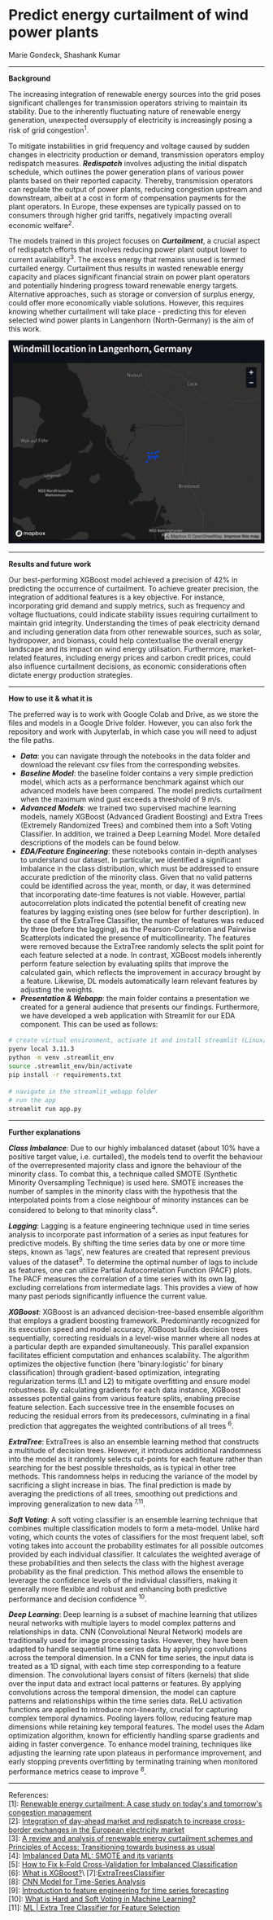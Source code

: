 # **Predict energy curtailment of wind power plants**
Marie Gondeck, Shashank Kumar 

--- 

**Background**

The increasing integration of renewable energy sources into the grid poses significant challenges for transmission operators striving to maintain its stability. Due to the inherently fluctuating nature of renewable energy generation, unexpected oversupply of electricity is increasingly posing a risk of grid congestion<sup>1</sup>. 

To mitigate instabilities in grid frequency and voltage caused by sudden changes in electricity production or demand, transmission operators employ redispatch measures. **_Redispatch_** involves adjusting the initial dispatch schedule, which outlines the power generation plans of various power plants based on their reported capacity. Thereby, transmission operators can regulate the output of power plants, reducing congestion upstream and downstream, albeit at a cost in form of compensation payments for the plant operators. In Europe, these expenses are typically passed on to consumers through higher grid tariffs, negatively impacting overall economic welfare<sup>2</sup>.

The models trained in this project focuses on **_Curtailment_**, a crucial aspect of redispatch efforts that involves reducing power plant output lower to current availability<sup>3</sup>. The excess energy that remains unused is termed curtailed energy. Curtailment thus results in wasted renewable energy capacity and places significant financial strain on power plant operators and potentially hindering progress toward renewable energy targets. Alternative approaches, such as storage or conversion of surplus energy, could offer more economically viable solutions. However, this requires knowing whether curtailment will take place - predicting this for eleven selected wind power plants in Langenhorn (North-Germany) is the aim of this work. 


![](map_windmills.png)


---

**Results and future work**

Our best-performing XGBoost model achieved a precision of 42% in predicting the occurrence of curtailment. To achieve greater precision, the integration of additional features is a key objective. For instance, incorporating grid demand and supply metrics, such as frequency and voltage fluctuations, could indicate stability issues requiring curtailment to maintain grid integrity. Understanding the times of peak electricity demand and including generation data from other renewable sources, such as solar, hydropower, and biomass, could help contextualise the overall energy landscape and its impact on wind energy utilisation. Furthermore, market-related features, including energy prices and carbon credit prices, could also influence curtailment decisions, as economic considerations often dictate energy production strategies.

---

**How to use it & what it is**

The preferred way is to work with Google Colab and Drive, as we store the files and models in a Google Drive folder. However, you can also fork the repository and work with Jupyterlab, in which case you will need to adjust the file paths. 

- **_Data_**: you can navigate through the notebooks in the data folder and download the relevant csv files from the corresponding websites.
- **_Baseline Model_**: the baseline folder contains a very simple prediction model, which acts as a performance benchmark against which our advanced models have been compared. The model predicts curtailment when the maximum wind gust exceeds a threshold of 9 m/s.
- **_Advanced Models_**: we trained two supervised machine learning models, namely XGBoost (Advanced Gradient Boosting) and Extra Trees (Extremely Randomized Trees) and combined them into a Soft Voting Classifier. In addition, we trained a Deep Learning Model. More detailed descriptions of the models can be found below.
- **_EDA/Feature Engineering_**: these notebooks contain in-depth analyses to understand our dataset. In particular, we identified a significant imbalance in the class distribution, which must be addressed to ensure accurate prediction of the minority class. Given that no valid patterns could be identified across the year, month, or day, it was determined that incorporating date-time features is not viable. However, partial autocorrelation plots indicated the potential benefit of creating new features by lagging existing ones (see below for further description). In the case of the ExtraTree Classifier, the number of features was reduced by three (before the lagging), as the Pearson-Correlation and Pairwise Scatterplots indicated the presence of multicollinearity. The features were removed because the ExtraTree randomly selects the split point for each feature selected at a node. In contrast, XGBoost models inherently perform feature selection by evaluating splits that improve the calculated gain, which reflects the improvement in accuracy brought by a feature. Likewise, DL models automatically learn relevant features by adjusting the weights. 
- **_Presentation & Webapp_**: the main folder contains a presentation we created for a general audience that presents our findings. Furthermore, we have developed a web application with Streamlit for our EDA component. This can be used as follows: 

```bash
# create virtual environment, activate it and install streamlit (Linux/MacOs users)
pyenv local 3.11.3
python -m venv .streamlit_env
source .streamlit_env/bin/activate
pip install -r requirements.txt

# navigate in the streamlit_webapp folder
# run the app 
streamlit run app.py
```

---

**Further explanations**

**_Class Imbalance_**: Due to our highly imbalanced dataset (about 10% have a positive target value, i.e. curtailed), the models tend to overfit the behaviour of the overrepresented majority class and ignore the behaviour of the minority class. To combat this, a technique called SMOTE (Synthetic Minority Oversampling Technique) is used here. SMOTE increases the number of samples in the minority class with the hypothesis that the interpolated points from a close neighbour of minority instances can be considered to belong to that minority class<sup>4</sup>.

**_Lagging_**: Lagging is a feature engineering technique used in time series analysis to incorporate past information of a series as input features for predictive models. By shifting the time series data by one or more time steps, known as 'lags', new features are created that represent previous values of the dataset<sup>9</sup>. To determine the optimal number of lags to include as features, one can utilize Partial Autocorrelation Function (PACF) plots. The PACF measures the correlation of a time series with its own lag, excluding correlations from intermediate lags. This provides a view of how many past periods significantly influence the current value. 

**_XGBoost_**: XGBoost is an advanced decision-tree-based ensemble algorithm that employs a gradient boosting framework. Predominantly recognized for its execution speed and model accuracy, XGBoost builds decision trees sequentially, correcting residuals in a level-wise manner where all nodes at a particular depth are expanded simultaneously. This parallel expansion facilitates efficient computation and enhances scalability. The algorithm optimizes the objective function (here 'binary:logistic' for binary classification) through gradient-based optimization, integrating regularization terms (L1 and L2) to mitigate overfitting and ensure model robustness. By calculating gradients for each data instance, XGBoost assesses potential gains from various feature splits, enabling precise feature selection. Each successive tree in the ensemble focuses on reducing the residual errors from its predecessors, culminating in a final prediction that aggregates the weighted contributions of all trees <sup>6</sup>.

**_ExtraTree_**: ExtraTrees is also an ensemble learning method that constructs a multitude of decision trees. However, it introduces additional randomness into the model as it randomly selects cut-points for each feature rather than searching for the best possible thresholds, as is typical in other tree methods. This randomness helps in reducing the variance of the model by sacrificing a slight increase in bias. The final prediction is made by averaging the predictions of all trees, smoothing out predictions and improving generalization to new data <sup>7,11</sup>.

**_Soft Voting_**: A soft voting classifier is an ensemble learning technique that combines multiple classification models to form a meta-model. Unlike hard voting, which counts the votes of classifiers for the most frequent label, soft voting takes into account the probability estimates for all possible outcomes provided by each individual classifier. It calculates the weighted average of these probabilities and then selects the class with the highest average probability as the final prediction. This method allows the ensemble to leverage the confidence levels of the individual classifiers, making it generally more flexible and robust and enhancing both predictive performance and decision confidence <sup>10</sup>.

**_Deep Learning_**: Deep learning is a subset of machine learning that utilizes neural networks with multiple layers to model complex patterns and relationships in data. CNN (Convolutional Neural Network) models are traditionally used for image processing tasks. However, they have been adapted to handle sequential time series data by applying convolutions across the temporal dimension. In a CNN for time series, the input data is treated as a 1D signal, with each time step corresponding to a feature dimension. The convolutional layers consist of filters (kernels) that slide over the input data and extract local patterns or features. By applying convolutions across the temporal dimension, the model can capture patterns and relationships within the time series data. ReLU activation functions are applied to introduce non-linearity, crucial for capturing complex temporal dynamics. Pooling layers follow, reducing feature map dimensions while retaining key temporal features. The model uses the Adam optimization algorithm, known for efficiently handling sparse gradients and aiding in faster convergence. To enhance model training, techniques like adjusting the learning rate upon plateaus in performance improvement, and early stopping prevents overfitting by terminating training when monitored performance metrics cease to improve <sup>8</sup>.


----

References:\
[1]: [Renewable energy curtailment: A case study on today's and tomorrow's congestion management](https://www.sciencedirect.com/science/article/abs/pii/S0301421517307115)\
[2]: [Integration of day-ahead market and redispatch to increase cross-border exchanges in the European electricity market](https://www.sciencedirect.com/science/article/pii/S030626192031165X)\
[3]: [A review and analysis of renewable energy curtailment schemes and Principles of Access: Transitioning towards business as usual](https://www.sciencedirect.com/science/article/abs/pii/S0301421517307115)\
[4]: [Imbalanced Data ML: SMOTE and its variants](https://medium.com/totalenergies-digital-factory/imbalanced-data-ml-smote-and-its-variants-c69a4b32f7e7)\
[5]: [How to Fix k-Fold Cross-Validation for Imbalanced Classification](https://machinelearningmastery.com/cross-validation-for-imbalanced-classification/)\
[6]: [What is XGBoost?](https://www.nvidia.com/en-us/glossary/xgboost/#:~:text=XGBoost%2C%20which%20stands%20for%20Extreme,%2C%20classification%2C%20and%20ranking%20problems.)\
[7]:[ExtraTreesClassifier](https://medium.com/@namanbhandari/extratreesclassifier-8e7fc0502c7)\
[8]: [CNN Model for Time-Series Analysis](https://medium.com/@yashakash.singh7/cnn-model-for-time-series-analysis-3b58b4254790)\
[9]: [Introduction to feature engineering for time series forecasting](https://medium.com/data-science-at-microsoft/introduction-to-feature-engineering-for-time-series-forecasting-620aa55fcab0)\
[10]: [What is Hard and Soft Voting in Machine Learning?](https://ilyasbinsalih.medium.com/what-is-hard-and-soft-voting-in-machine-learning-2652676b6a32)\
[11]: [ML | Extra Tree Classifier for Feature Selection](https://www.geeksforgeeks.org/ml-extra-tree-classifier-for-feature-selection/)



